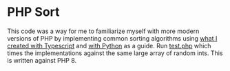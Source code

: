 # PHP Sort

This code was a way for me to familiarize myself with more modern versions of PHP by implementing common sorting algorithms using [what I created with Typescript](https://github.com/richardwalenga/typescriptsort) and [with Python](https://github.com/richardwalenga/pythonsort) as a guide. Run [test.php](test.php) which times the implementations against the same large array of random ints. This is written against PHP 8.
